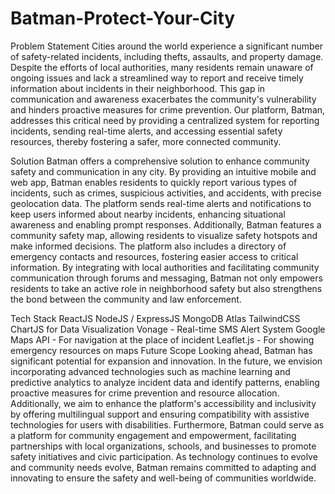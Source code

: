# Batman-Protect-Your-City
Problem Statement
Cities around the world experience a significant number of safety-related incidents, including thefts, assaults, and property damage. Despite the efforts of local authorities, many residents remain unaware of ongoing issues and lack a streamlined way to report and receive timely information about incidents in their neighborhood. This gap in communication and awareness exacerbates the community's vulnerability and hinders proactive measures for crime prevention. Our platform, Batman, addresses this critical need by providing a centralized system for reporting incidents, sending real-time alerts, and accessing essential safety resources, thereby fostering a safer, more connected community.

Solution
Batman offers a comprehensive solution to enhance community safety and communication in any city. By providing an intuitive mobile and web app, Batman enables residents to quickly report various types of incidents, such as crimes, suspicious activities, and accidents, with precise geolocation data. The platform sends real-time alerts and notifications to keep users informed about nearby incidents, enhancing situational awareness and enabling prompt responses. Additionally, Batman features a community safety map, allowing residents to visualize safety hotspots and make informed decisions. The platform also includes a directory of emergency contacts and resources, fostering easier access to critical information. By integrating with local authorities and facilitating community communication through forums and messaging, Batman not only empowers residents to take an active role in neighborhood safety but also strengthens the bond between the community and law enforcement.

Tech Stack
ReactJS
NodeJS / ExpressJS
MongoDB Atlas
TailwindCSS
ChartJS for Data Visualization
Vonage - Real-time SMS Alert System
Google Maps API - For navigation at the place of incident
Leaflet.js - For showing emergency resources on maps
Future Scope
Looking ahead, Batman has significant potential for expansion and innovation. In the future, we envision incorporating advanced technologies such as machine learning and predictive analytics to analyze incident data and identify patterns, enabling proactive measures for crime prevention and resource allocation. Additionally, we aim to enhance the platform's accessibility and inclusivity by offering multilingual support and ensuring compatibility with assistive technologies for users with disabilities. Furthermore, Batman could serve as a platform for community engagement and empowerment, facilitating partnerships with local organizations, schools, and businesses to promote safety initiatives and civic participation. As technology continues to evolve and community needs evolve, Batman remains committed to adapting and innovating to ensure the safety and well-being of communities worldwide.
